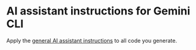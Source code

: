 # AI assistant instructions for Gemini CLI

Apply the [general AI assistant instructions](./AGENT.md) to all code you generate.
